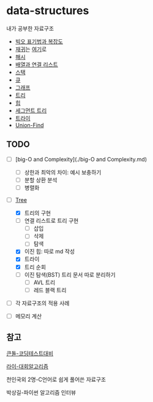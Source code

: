 # data-structures

내가 공부한 자료구조



- [빅오 표기법과 복잡도](https://github.com/leegwae/data-structures/blob/main/big-O-and-complexity.md)
- [재귀](https://github.com/leegwae/data-structure)는 [여기](https://github.com/leegwae/data-structure/blob/main/recursion.md)로
- [해시](https://github.com/leegwae/data-structures/blob/main/jash.md)
- [배열과 연결 리스트](https://github.com/leegwae/data-structures/blob/main/array-and-linked-list.md)
- [스택](https://github.com/leegwae/data-structures/blob/main/stack.md)
- [큐](https://github.com/leegwae/data-structures/blob/main/queue.md)
- [그래프](https://github.com/leegwae/data-structures/blob/main/graph.md)
- [트리](https://github.com/leegwae/data-structures/blob/main/tree.md)
- [힙](https://github.com/leegwae/data-structures/blob/main/heap.md)
- [세그먼트 트리](https://github.com/leegwae/data-structures/blob/main/segment-tree.md)
- [트라이](https://github.com/leegwae/data-structures/blob/main/trie.md)
- [Union-Find](https://github.com/leegwae/data-structures/blob/main/union-find.md)



## TODO

- [ ] [big-O and Complexity](./big-O and Complexity.md)
  - [ ] 상한과 최악의 차이: 예시 보충하기
  - [ ] 분할 상환 분석
  - [ ] 병렬화
- [ ] [Tree](./Tree.md)
  - [x] 트리의 구현
  - [ ] 연결 리스트로 트리 구현
    - [ ] 삽입
    - [ ] 삭제
    - [ ] 탐색
  - [x] 이진 힙: 따로 md 작성
  - [x] 트라이
  - [x] 트리 순회
  - [ ] 이진 탐색(BST) 트리 문서 따로 분리하기
    - [ ] AVL 트리
    - [ ] 레드 블랙 트리
- [ ] 각 자료구조의 적용 사례
- [ ] 메모리 계산




## 참고

[큰돌-코딩테스트대비](https://blog.naver.com/jhc9639/222283814653)

[라이-대회알고리즘](https://blog.naver.com/kks227/220769859177)

천인국외 2명-C언어로 쉽게 풀어쓴 자료구조

박상길-파이썬 알고리즘 인터뷰
